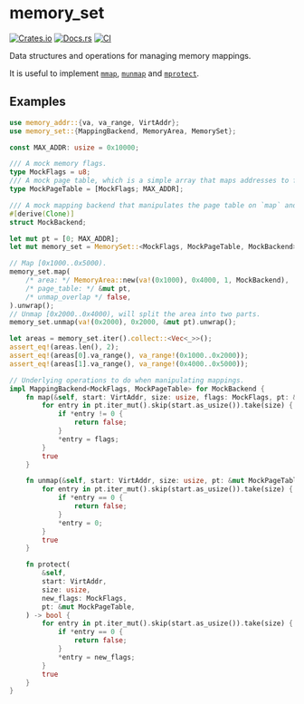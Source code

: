 # memory_set

[![Crates.io](https://img.shields.io/crates/v/memory_set)](https://crates.io/crates/memory_set)
[![Docs.rs](https://docs.rs/memory_set/badge.svg)](https://docs.rs/memory_set)
[![CI](https://github.com/arceos-org/memory_addr/actions/workflows/ci.yml/badge.svg?branch=main)](https://github.com/arceos-org/memory_addr/actions/workflows/ci.yml)

Data structures and operations for managing memory mappings.

It is useful to implement [`mmap`][1], [`munmap`][1] and [`mprotect`][2].

[1]: https://man7.org/linux/man-pages/man2/mmap.2.html
[2]: https://man7.org/linux/man-pages/man2/mprotect.2.html

## Examples

```rust
use memory_addr::{va, va_range, VirtAddr};
use memory_set::{MappingBackend, MemoryArea, MemorySet};

const MAX_ADDR: usize = 0x10000;

/// A mock memory flags.
type MockFlags = u8;
/// A mock page table, which is a simple array that maps addresses to flags.
type MockPageTable = [MockFlags; MAX_ADDR];

/// A mock mapping backend that manipulates the page table on `map` and `unmap`.
#[derive(Clone)]
struct MockBackend;

let mut pt = [0; MAX_ADDR];
let mut memory_set = MemorySet::<MockFlags, MockPageTable, MockBackend>::new();

// Map [0x1000..0x5000).
memory_set.map(
    /* area: */ MemoryArea::new(va!(0x1000), 0x4000, 1, MockBackend),
    /* page_table: */ &mut pt,
    /* unmap_overlap */ false,
).unwrap();
// Unmap [0x2000..0x4000), will split the area into two parts.
memory_set.unmap(va!(0x2000), 0x2000, &mut pt).unwrap();

let areas = memory_set.iter().collect::<Vec<_>>();
assert_eq!(areas.len(), 2);
assert_eq!(areas[0].va_range(), va_range!(0x1000..0x2000));
assert_eq!(areas[1].va_range(), va_range!(0x4000..0x5000));

// Underlying operations to do when manipulating mappings.
impl MappingBackend<MockFlags, MockPageTable> for MockBackend {
    fn map(&self, start: VirtAddr, size: usize, flags: MockFlags, pt: &mut MockPageTable) -> bool {
        for entry in pt.iter_mut().skip(start.as_usize()).take(size) {
            if *entry != 0 {
                return false;
            }
            *entry = flags;
        }
        true
    }

    fn unmap(&self, start: VirtAddr, size: usize, pt: &mut MockPageTable) -> bool {
        for entry in pt.iter_mut().skip(start.as_usize()).take(size) {
            if *entry == 0 {
                return false;
            }
            *entry = 0;
        }
        true
    }

    fn protect(
        &self,
        start: VirtAddr,
        size: usize,
        new_flags: MockFlags,
        pt: &mut MockPageTable,
    ) -> bool {
        for entry in pt.iter_mut().skip(start.as_usize()).take(size) {
            if *entry == 0 {
                return false;
            }
            *entry = new_flags;
        }
        true
    }
}
```
